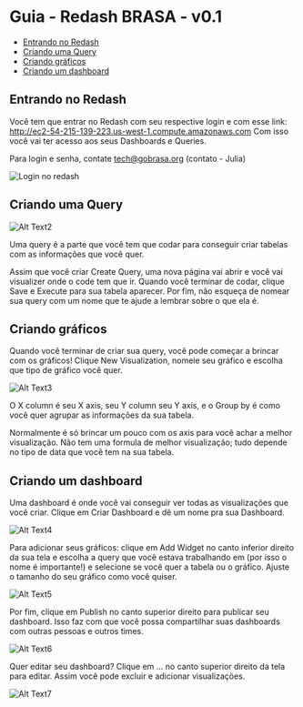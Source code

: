 Guia - Redash BRASA - v0.1
===

* [Entrando no Redash](#Entrando-no-Redash)
* [Criando uma Query](#Criando-uma-Query)
* [Criando gráficos](#Criando-gráficos)
* [Criando um dashboard](#Criando-um-dashboard)


## Entrando no Redash
    
Você tem que entrar no Redash com seu respective login e com esse link: 
http://ec2-54-215-139-223.us-west-1.compute.amazonaws.com
Com isso você vai ter acesso aos seus Dashboards e Queries.

Para login e senha, contate tech@gobrasa.org (contato - Julia)

![Login no redash](part1.gif)

## Criando uma Query

![Alt Text2](part2.gif)

Uma query é a parte que você tem que codar para conseguir criar tabelas com as informações que você quer. 

Assim que você criar Create Query, uma nova página vai abrir e você vai visualizer onde o code tem que ir. Quando você terminar de codar, clique Save e Execute para sua tabela aparecer. Por fim, não esqueça de nomear sua query com um nome que te ajude a lembrar sobre o que ela é.

## Criando gráficos

Quando você terminar de criar sua query, você pode começar a brincar com os gráficos! Clique New Visualization, nomeie seu gráfico e escolha que tipo de gráfico você quer.

![Alt Text3](part3.gif)

O X column é seu X axis, seu Y column seu Y axis, e o Group by é como você quer agrupar as informações da sua tabela. 

Normalmente é só brincar um pouco com os axis para você achar a melhor visualização. Não tem uma formula de melhor visualização; tudo depende no tipo de data que você tem na sua tabela.

## Criando um dashboard

Uma dashboard é onde você vai conseguir ver todas as visualizações que você criar. Clique em Criar Dashboard e dê um nome pra sua Dashboard.

![Alt Text4](part4.gif)

Para adicionar seus gráficos: clique em Add Widget no canto inferior direito da sua tela e escolha a query que você estava trabalhando em (por isso o nome é importante!) e selecione se você quer a tabela ou o gráfico. Ajuste o tamanho do seu gráfico como você quiser.

![Alt Text5](part5.gif)


Por fim, clique em Publish no canto superior direito para publicar seu dashboard. Isso faz com que você possa compartilhar suas dashboards com outras pessoas e outros times. 

![Alt Text6](part6.gif)

Quer editar seu dashboard? Clique em ... no canto superior direito da tela para editar. Assim você pode excluir e adicionar visualizações. 

![Alt Text7](part7.gif)